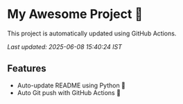 # My Awesome Project 🚀

This project is automatically updated using GitHub Actions.

_Last updated: 2025-06-08 15:40:24 IST_

## Features
- Auto-update README using Python 🐍
- Auto Git push with GitHub Actions 🤖
